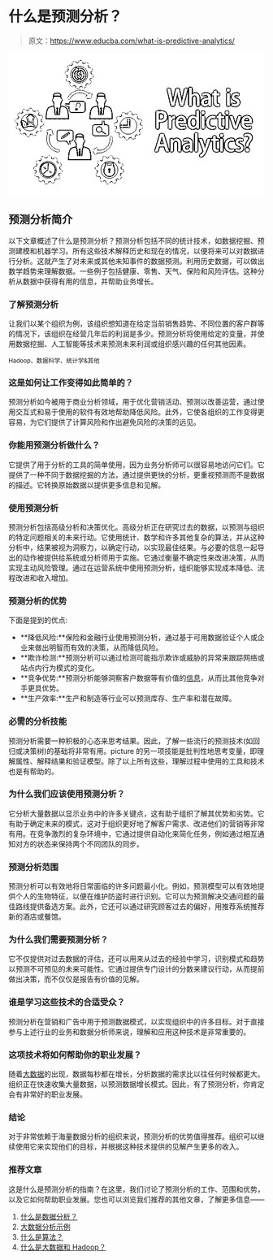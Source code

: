 # 什么是预测分析？

> 原文：<https://www.educba.com/what-is-predictive-analytics/>

![What-is-Predictive-Analytics](img/66f4be4e47c0319461378248f16ac98f.png)



## 预测分析简介

以下文章概述了什么是预测分析？预测分析包括不同的统计技术，如数据挖掘、预测建模和机器学习。所有这些技术解释历史和现在的情况，以便将来可以对数据进行分析。这就产生了对未来或其他未知事件的数据预测。利用历史数据，可以做出数学趋势来理解数据。一些例子包括健康、零售、天气、保险和风险评估。这种分析从数据中获得有用的信息，并帮助业务增长。

### 了解预测分析

让我们以某个组织为例，该组织想知道在给定当前销售趋势、不同位置的客户群等的情况下，该组织在经营几年后的利润是多少。预测分析将使用给定的变量，并使用数据挖掘、人工智能等技术来预测未来利润或组织感兴趣的任何其他因素。

<small>Hadoop、数据科学、统计学&其他</small>

### 这是如何让工作变得如此简单的？

预测分析如今被用于商业分析领域，用于优化营销活动、预测以改善运营，通过使用交互式和易于使用的软件有效地帮助降低风险。此外，它使各组织的工作变得更容易，为它们提供了计算风险和作出避免风险的决策的远见。

### 你能用预测分析做什么？

它提供了用于分析的工具的简单使用，因为业务分析师可以很容易地访问它们。它提供了一种不同于数据挖掘的方法，通过提供更快的分析，更重视预测而不是数据的描述。它转换原始数据以提供更多信息和见解。

### 使用预测分析

预测分析包括高级分析和决策优化。高级分析正在研究过去的数据，以预测与组织的特定问题相关的未来行动。它使用统计、数学和许多其他复杂的算法，并从这种分析中，结果被视为洞察力，以确定行动，以实现最佳结果。与必要的信息一起导出的动作被提供给系统或分析师用于实施。它通过衡量不确定性来改进决策，从而实现主动风险管理。通过在运营系统中使用预测分析，组织能够实现成本降低、流程改进和收入增加。

### 预测分析的优势

下面是提到的优点:

*   **降低风险:**保险和金融行业使用预测分析，通过基于可用数据验证个人或企业来做出明智而有效的决策，从而降低风险。
*   **欺诈检测:**预测分析可以通过检测可能指示欺诈或威胁的异常来跟踪网络或站点内行为模式的变化。
*   **竞争优势:**预测分析能够洞察客户数据等有价值的[信息](https://www.educba.com/customer-data/)，从而比其他竞争对手更具优势。
*   **生产效率:**生产和制造等行业可以预测库存、生产率和潜在故障。

### 必需的分析技能

预测分析需要一种积极的心态来思考结果。因此，了解一些流行的预测技术(如回归或决策树)的基础将非常有用。picture 的另一项技能是批判性地思考变量，即理解属性、解释结果和验证模型。除了以上所有这些，理解过程中使用的工具和技术也是有帮助的。

### 为什么我们应该使用预测分析？

它分析大量数据以显示业务中的许多关键点，这有助于组织了解其优势和劣势。它有助于确定未来的模式，这对于组织更好地了解客户需求、改进他们的营销等非常有用。在竞争激烈的复杂环境中，它通过提供自动化来简化任务，例如通过相互通知对方的状态来保持两个不同团队的同步。

### 预测分析范围

预测分析可以有效地将日常面临的许多问题最小化。例如，预测模型可以有效地提供个人的生物特征，以便在维护防盗时进行识别。它可以为预测解决交通问题的最佳路线提供备选方案。此外，它还可以通过研究顾客过去的偏好，用推荐系统推荐新的酒店或餐馆。

### 为什么我们需要预测分析？

它不仅提供对过去数据的评估，还可以用来从过去的经验中学习，识别模式和趋势以预测不可预见的未来可能性。它通过提供专门设计的分数来建议行动，从而提前做出决策，而不仅仅是报告有价值的见解。

### 谁是学习这些技术的合适受众？

预测分析在营销和广告中用于预测数据模式，以实现组织中的许多目标。对于直接参与上述行业的业务和数据分析师来说，理解和应用这种技术是非常重要的。

### 这项技术将如何帮助你的职业发展？

随着[大数据](https://www.educba.com/careers-in-big-data/)的出现，数据每秒都在增长，分析数据的需求比以往任何时候都更大。组织正在快速收集大量数据，以预测数据增长模式。因此，有了预测分析，你肯定会有非常好的职业发展。

### 结论

对于非常依赖于海量数据分析的组织来说，预测分析的优势值得推荐。组织可以继续使用它来实现他们的目标，并根据这种技术提供的见解产生更多的收入。

### 推荐文章

这是什么是预测分析的指南？在这里，我们讨论了预测分析的工作、范围和优势，以及它如何帮助职业发展。您也可以浏览我们推荐的其他文章，了解更多信息——

1.  [什么是数据分析？](https://www.educba.com/what-is-data-analytics/)
2.  [大数据分析示例](https://www.educba.com/big-data-analytics-examples/)
3.  [什么是算法？](https://www.educba.com/what-is-an-algorithm/)
4.  [什么是大数据和 Hadoop？](https://www.educba.com/what-is-big-data-and-hadoop/)





